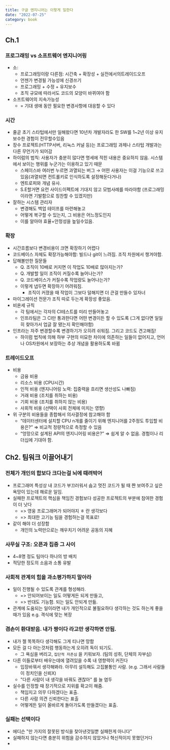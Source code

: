 ```yaml
---
title: 구글 엔지니어는 이렇게 일한다
date: "2022-07-25"
category: book
---
```


## Ch.1

### 프로그래밍 vs 소프트웨어 엔지니어링

- 소:
  - 프로그래밍이랑 다른점: 시간축 + 확장성 + 실전에서의트레이드오프
  - 언젠가 변경될 가능성에 신경쓰기
  - 프로그래밍 + 수정 + 유지보수
  - 조직 규모에 따라서도 코드의 모양이 바뀌여야 함
- 소프트웨어의 지속가능성
  - = 기대 생애 동안 필요한 변경사항에 대응할 수 있다

### 시간

- 줄곧 초기 스타텁에서만 일해왔다면 10년차 개발자라도 한 SW를 1~2년 이상 유지보수한 경험이 전무할수있음
- 장수 프로젝트(HTTP서버, 리눅스 커널 등)는 프로그래밍 과제나 스타텁 개발과는 다른 무언가가 되어감
- 하이럼의 법칙: 사용자가 충분히 많다면 명세에 적힌 내용은 중요하지 않음. 시스템에서 보이는 행위를 누군가는 이용하고 있기 때문
  - 스페이스바 여러번 누르면 과열되는 버그 → 어떤 사용자는 이걸 기능으로 쓰고 있음(과열되면 컨트롤키로 인식하도록 설정해둔다거나)
  - 엔트로피와 개념 유사.
  - S.E할거면 요런 사이드이펙트에 기대지 않고 모범사례를 따라야함 (프로그래밍이라면 기발함으로 칭찬할 수 있겠지만)
- 잘하는 시스템 관리자
  - 변경해도 백업 테이프를 마련해놓고
  - 어떻게 복구할 수 있는지, 그 비용은 어느정도인지
  - 이를 알아야 효율+안정성을 높일수있음.

### 확장

- 시간흐름보다 변경비용이 크면 확장하기 어렵다
- 코드베이스 자체도 확장가능해야함: 빌드나 git이 느려짐. 조직 차원에서 챙겨야함.
- 답해볼만한 질문들
  - Q. 조직이 10배로 커지면 이 작업도 10배로 많아지는가?
  - Q. 개발할 일이 조직이 커질수록 늘어나는가?
  - Q. 코드베이스가 커질수록 작업량도 늘어나는가?
  - 이렇게 냅두면 확장하기 어려워짐.
    - 조직이 커졌을 때 작업이 그보다 덜해지면 더 큰걸 만들수 있자너
- 마이그레이션 전문가 조직 따로 두는게 확장성 좋았음.
- 비욘세 규칙
  - 각 팀에서는 각자의 CI테스트를 미리 만들어놓고
  - 인프라팀은 그 CI만 통과한다면 어떤 변경이든 할 수 있도록 (그게 없다면 일일히 찾아가서 업글 잘 됐는지 확인해야함)
- 인프라는 자주 변경할수록 변경하기가 오히려 쉬워짐. 그리고 코드도 견고해짐!
  - 하이럼 법칙에 의해 하부 구현의 미묘한 차이에 의존하는 일들이 없어지고, 언어나 OS차원에서 보장하는 추상 개념을 활용하도록 바뀜

### 트레이드오프

- 비용
  - 금융 비용
  - 리소스 비용 (CPU시간)
  - 인적 비용 (엔지니어링 노력: 집중력을 흐리면 생산성도 나빠짐)
  - 거래 비용 (조치를 취하는 비용)
  - 기회 비용 (조치를 취하지 않는 비용)
  - 사회적 비용 (선택이 사회 전체에 미치는 영향)
- 위 구분의 비용들을 종합해서 의사결정에 참고해야 함
  - “데이터센터에 설치할 CPU n개를 줄이기 위해 엔지니어를 2주정도 투입할 비용은?” ⇒ 비교적 정량적으로 측정할 수 있음
  - “엉망으로 설계된 API의 엔지니어링 비용은?” ⇒ 쉽게 알 수 없음. 경험이나 리더십에 기대야 함.

## Ch2. 팀워크 이끌어내기

### 전체가 개인의 합보다 크다는걸 뇌에 때려박어

- 프로그래머 특성상 내 코드가 부끄러워서 숨고 멋진 코드가 될 때 쨘 보여주고 싶은 욕망이 있는데 해로운 일임.
- 실패한 프로젝트의 핵심을 책임진 경험보다 성공한 프로젝트의 부분에 참여한 경험이 더 낫다
  - => 영웅 프로그래머가 되어야지 ㅎ 란 생각보다
  - => 최대한 고기능 팀을 경험하는걸 목표로!
- 같이 해야 더 성장함
  - 개인의 노력만으로는 깨우치기 어려운 공동의 지혜

### 사무실 구조: 오픈과 집중 그 사이

- 4~8명 정도 팀마다 하나의 방 배치
- 적당한 정도의 소음과 소통 유발

### 사회적 관계의 힘을 과소평가하지 말아라

- 일이 진행될 수 있도록 관계를 형성해라.
  - => 안되어보이는 일도 어떻게든 되게 만들고,
  - => 반대도 기능함. 되는 일도 안되게 만듦.
- 관계에 도움되는 일이라면 내가 개인적으로 불필요하다 생각하는 것도 하는게 좋을 때가 있음 e.g. 격식에 맞는 복장

### 겸손이 환대받음. 내가 짱이다 라고만 생각하면 안됨.

- 내가 젤 똑똑하다 생각해도 그게 티나면 망함
- 모든 걸 다 아는것처럼 행동하는게 오히려 독이 되기도.
  - 그 욕심을 버리고, `집단적 자존심` 을 키워보자. (팀의 성취, 단체의 자부심)
- 다른 이들로부터 배우는데에 열려있을 수록 내 영향력이 커진다
  - 입장바꿔서 생각해봐라. 아무리 설득해도 고집불통인 사람. (e.g. 그래서 사람들이 정치인을 신뢰X)
  - "다른 사람이 내 생각을 바꿔도 괜찮아" 를 늘 염두
- 실수를 인정할 때 장기적으로 지위를 확고이 해줌.
  - 책임지고 의무 다하겠다는 표출.
  - 다른 사람 의견 신뢰한다는 표출
  - 어떻게든 일이 올바르게 돌아가도록 만들겠다는 표출.

### 실패는 선택이다

- 에디슨 "만 가지의 잘못된 방식을 찾아낸것일뿐 실패한게 아니다"
- 실패하지 않는다면 충분히 위험을 감수하지 않았거나 혁신적이지 못했던거다
-
